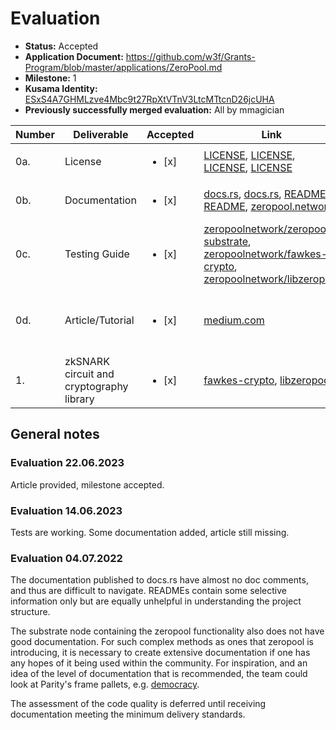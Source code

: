 # Evaluation

- **Status:** Accepted
- **Application Document:** https://github.com/w3f/Grants-Program/blob/master/applications/ZeroPool.md
- **Milestone:** 1
- **Kusama Identity:** [ESxS4A7GHMLzve4Mbc9t27RpXtVTnV3LtcMTtcnD26jcUHA](https://polkascan.io/pre/kusama/account/ESxS4A7GHMLzve4Mbc9t27RpXtVTnV3LtcMTtcnD26jcUHA)
- **Previously successfully merged evaluation:** All by mmagician

| Number | Deliverable                              | Accepted               | Link                                                                                                                                                                                                                                                                                                                                                                                                                                                                                           | Notes                                              |
| ------ | ---------------------------------------- | ---------------------- | ---------------------------------------------------------------------------------------------------------------------------------------------------------------------------------------------------------------------------------------------------------------------------------------------------------------------------------------------------------------------------------------------------------------------------------------------------------------------------------------------- | -------------------------------------------------- |
| 0a.    | License                                  | <ul><li>[x] </li></ul> | [LICENSE](https://github.com/zeropoolnetwork/fawkes-crypto/blob/190c1541de416ca4b634a54b555cd3f23f3a20e5/LICENSE-APACHE), [LICENSE](https://github.com/zeropoolnetwork/fawkes-crypto/blob/190c1541de416ca4b634a54b555cd3f23f3a20e5/LICENSE-MIT), [LICENSE](https://github.com/zeropoolnetwork/libzeropool/blob/beae8527536bd03a22e4d110de10079d096f9b55/LICENSE-APACHE), [LICENSE](https://github.com/zeropoolnetwork/fawkes-crypto/blob/190c1541de416ca4b634a54b555cd3f23f3a20e5/LICENSE-MIT) | -                                                  |
| 0b.    | Documentation                            | <ul><li>[x] </li></ul> | [docs.rs](https://docs.rs/libzeropool/0.5.6/libzeropool/index.html), [docs.rs](https://docs.rs/fawkes-crypto/4.4.0/fawkes_crypto/index.html), [README](https://github.com/zeropoolnetwork/libzeropool/blob/0f406f4947bbd1abd3bfd0731c0128d3ac015ab1/README.md) [README](https://github.com/zeropoolnetwork/fawkes-crypto/blob/5149f041ab7fa9b037cf104c8360360da66db427/README.md), [zeropool.network](https://zeropool.network/docs/implementation/contracts-and-circuits/substrate/)          | Some docs added on request.                        |
| 0c.    | Testing Guide                            | <ul><li>[x] </li></ul> | [zeropoolnetwork/zeropool-substrate](https://github.com/zeropoolnetwork/zeropool-substrate/blob/f13adb61ae2720f8703311f1ae5a6c2d85c8b4ca/README.md#run-the-full-test-environment), [zeropoolnetwork/fawkes-crypto](https://github.com/zeropoolnetwork/fawkes-crypto/tree/5149f041ab7fa9b037cf104c8360360da66db427/fawkes-crypto/tests), [zeropoolnetwork/libzeropool](https://github.com/zeropoolnetwork/libzeropool/tree/0f406f4947bbd1abd3bfd0731c0128d3ac015ab1/tests)                      |                                                    |
| 0d.    | Article/Tutorial                         | <ul><li>[x] </li></ul> | [medium.com](https://medium.com/zeropool/zeropool-implementing-privacy-preserving-transactions-with-zksnarks-and-substrate-1bd060505166)                                                                                                                                                                                                                                                                                                                                                       | Overview of project, developments and future plans |
| 1.     | zkSNARK circuit and cryptography library | <ul><li>[x] </li></ul> | [fawkes-crypto](https://github.com/zeropoolnetwork/fawkes-crypto/tree/5149f041ab7fa9b037cf104c8360360da66db427), [libzeropool](https://github.com/zeropoolnetwork/libzeropool/tree/0f406f4947bbd1abd3bfd0731c0128d3ac015ab1)                                                                                                                                                                                                                                                                   | —                                                  |

## General notes

### Evaluation 22.06.2023

Article provided, milestone accepted.

### Evaluation 14.06.2023

Tests are working. Some documentation added, article still missing.

### Evaluation 04.07.2022

The documentation published to docs.rs have almost no doc comments, and thus are difficult to navigate. READMEs contain some selective information only but are equally unhelpful in understanding the project structure.

The substrate node containing the zeropool functionality also does not have good documentation. For such complex methods as ones that zeropool is introducing, it is necessary to create extensive documentation if one has any hopes of it being used within the community. For inspiration, and an idea of the level of documentation that is recommended, the team could look at Parity's frame pallets, e.g. [democracy](https://github.com/paritytech/substrate/tree/master/frame/democracy).

The assessment of the code quality is deferred until receiving documentation meeting the minimum delivery standards.
